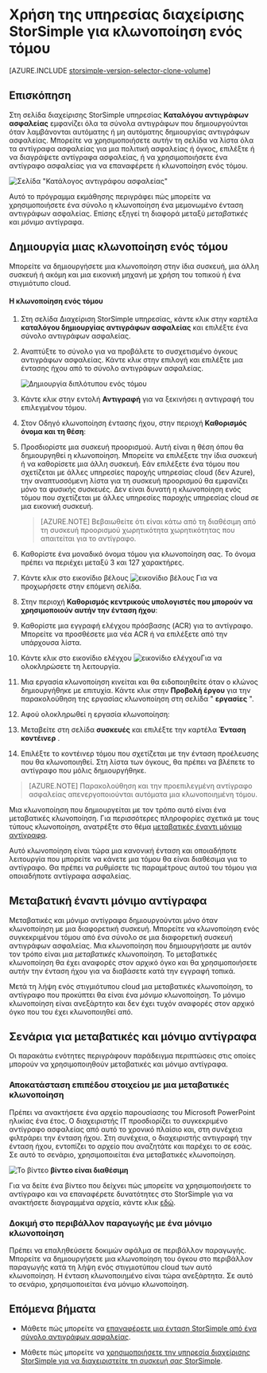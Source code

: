 <properties
   pageTitle="Δημιουργία διπλότυπου την ένταση ήχου StorSimple | Microsoft Azure"
   description="Περιγράφει τους τύπους διαφορετικό κλωνοποίηση και πότε πρέπει να τις χρησιμοποιήσετε και εξηγεί πώς μπορείτε να χρησιμοποιήσετε ένα σύνολο η κλωνοποίηση ένα μεμονωμένο ένταση αντιγράφων ασφαλείας."
   services="storsimple"
   documentationCenter="NA"
   authors="alkohli"
   manager="carmonm"
   editor="" />
<tags 
   ms.service="storsimple"
   ms.devlang="NA"
   ms.topic="article"
   ms.tgt_pltfrm="NA"
   ms.workload="TBD"
   ms.date="08/17/2016"
   ms.author="alkohli" />

# <a name="use-the-storsimple-manager-service-to-clone-a-volume"></a>Χρήση της υπηρεσίας διαχείρισης StorSimple για κλωνοποίηση ενός τόμου

[AZURE.INCLUDE [storsimple-version-selector-clone-volume](../../includes/storsimple-version-selector-clone-volume.md)]

## <a name="overview"></a>Επισκόπηση

Στη σελίδα διαχείρισης StorSimple υπηρεσίας **Καταλόγου αντιγράφων ασφαλείας** εμφανίζει όλα τα σύνολα αντιγράφων που δημιουργούνται όταν λαμβάνονται αυτόματης ή μη αυτόματης δημιουργίας αντιγράφων ασφαλείας. Μπορείτε να χρησιμοποιήσετε αυτήν τη σελίδα να λίστα όλα τα αντίγραφα ασφαλείας για μια πολιτική ασφαλείας ή όγκος, επιλέξτε ή να διαγράψετε αντίγραφα ασφαλείας, ή να χρησιμοποιήσετε ένα αντίγραφο ασφαλείας για να επαναφέρετε ή κλωνοποίηση ενός τόμου.

![Σελίδα "Κατάλογος αντιγράφου ασφαλείας"](./media/storsimple-clone-volume/HCS_BackupCatalog.png)  

Αυτό το πρόγραμμα εκμάθησης περιγράφει πώς μπορείτε να χρησιμοποιήσετε ένα σύνολο η κλωνοποίηση ένα μεμονωμένο ένταση αντιγράφων ασφαλείας. Επίσης εξηγεί τη διαφορά μεταξύ *μεταβατικές* και *μόνιμο* αντίγραφα. 

## <a name="create-a-clone-of-a-volume"></a>Δημιουργία μιας κλωνοποίηση ενός τόμου

Μπορείτε να δημιουργήσετε μια κλωνοποίηση στην ίδια συσκευή, μια άλλη συσκευή ή ακόμη και μια εικονική μηχανή με χρήση του τοπικού ή ένα στιγμιότυπο cloud.

#### <a name="to-clone-a-volume"></a>Η κλωνοποίηση ενός τόμου

1. Στη σελίδα Διαχείριση StorSimple υπηρεσίας, κάντε κλικ στην καρτέλα **καταλόγου δημιουργίας αντιγράφων ασφαλείας** και επιλέξτε ένα σύνολο αντιγράφων ασφαλείας.

2. Αναπτύξτε το σύνολο για να προβάλετε το συσχετισμένο όγκους αντιγράφων ασφαλείας. Κάντε κλικ στην επιλογή και επιλέξτε μια έντασης ήχου από το σύνολο αντιγράφων ασφαλείας.

     ![Δημιουργία διπλότυπου ενός τόμου](./media/storsimple-clone-volume/HCS_Clone.png) 

3. Κάντε κλικ στην εντολή **Αντιγραφή** για να ξεκινήσει η αντιγραφή του επιλεγμένου τόμου.

4. Στον Οδηγό κλωνοποίηση έντασης ήχου, στην περιοχή **Καθορισμός όνομα και τη θέση**:

  1. Προσδιορίστε μια συσκευή προορισμού. Αυτή είναι η θέση όπου θα δημιουργηθεί η κλωνοποίηση. Μπορείτε να επιλέξετε την ίδια συσκευή ή να καθορίσετε μια άλλη συσκευή. Εάν επιλέξετε ένα τόμου που σχετίζεται με άλλες υπηρεσίες παροχής υπηρεσίας cloud (δεν Azure), την αναπτυσσόμενη λίστα για τη συσκευή προορισμού θα εμφανίζει μόνο τα φυσικής συσκευές. Δεν είναι δυνατή η κλωνοποίηση ενός τόμου που σχετίζεται με άλλες υπηρεσίες παροχής υπηρεσίας cloud σε μια εικονική συσκευή.

        >  [AZURE.NOTE] Βεβαιωθείτε ότι είναι κάτω από τη διαθέσιμη από τη συσκευή προορισμού χωρητικότητα χωρητικότητας που απαιτείται για το αντίγραφο.
  2. Καθορίστε ένα μοναδικό όνομα τόμου για κλωνοποίηση σας. Το όνομα πρέπει να περιέχει μεταξύ 3 και 127 χαρακτήρες.
  3. Κάντε κλικ στο εικονίδιο βέλους ![εικονίδιο βέλους](./media/storsimple-clone-volume/HCS_ArrowIcon.png) Για να προχωρήσετε στην επόμενη σελίδα.

5. Στην περιοχή **Καθορισμός κεντρικούς υπολογιστές που μπορούν να χρησιμοποιούν αυτήν την ένταση ήχου**:

  1. Καθορίστε μια εγγραφή ελέγχου πρόσβασης (ACR) για το αντίγραφο. Μπορείτε να προσθέσετε μια νέα ACR ή να επιλέξετε από την υπάρχουσα λίστα.
  2. Κάντε κλικ στο εικονίδιο ελέγχου ![εικονίδιο ελέγχου](./media/storsimple-clone-volume/HCS_CheckIcon.png)Για να ολοκληρώσετε τη λειτουργία.

6. Μια εργασία κλωνοποίηση κινείται και θα ειδοποιηθείτε όταν ο κλώνος δημιουργήθηκε με επιτυχία. Κάντε κλικ στην **Προβολή έργου** για την παρακολούθηση της εργασίας κλωνοποίηση στη σελίδα " **εργασίες** ".

7. Αφού ολοκληρωθεί η εργασία κλωνοποίηση:

  1. Μεταβείτε στη σελίδα **συσκευές** και επιλέξτε την καρτέλα **Ένταση κοντέινερ** . 
  2. Επιλέξτε το κοντέινερ τόμου που σχετίζεται με την ένταση προέλευσης που θα κλωνοποιηθεί. Στη λίστα των όγκους, θα πρέπει να βλέπετε το αντίγραφο που μόλις δημιουργήθηκε.

>[AZURE.NOTE] Παρακολούθηση και την προεπιλεγμένη αντίγραφο ασφαλείας απενεργοποιούνται αυτόματα μια κλωνοποιημένη τόμου.

Μια κλωνοποίηση που δημιουργείται με τον τρόπο αυτό είναι ένα μεταβατικές κλωνοποίηση. Για περισσότερες πληροφορίες σχετικά με τους τύπους κλωνοποίηση, ανατρέξτε στο θέμα [μεταβατικές έναντι μόνιμο αντίγραφα](#transient-vs.-permanent-clones).

Αυτό κλωνοποίηση είναι τώρα μια κανονική ένταση και οποιαδήποτε λειτουργία που μπορείτε να κάνετε μια τόμου θα είναι διαθέσιμα για το αντίγραφο. Θα πρέπει να ρυθμίσετε τις παραμέτρους αυτού του τόμου για οποιαδήποτε αντίγραφα ασφαλείας.

## <a name="transient-vs-permanent-clones"></a>Μεταβατική έναντι μόνιμο αντίγραφα

Μεταβατικές και μόνιμο αντίγραφα δημιουργούνται μόνο όταν κλωνοποίηση με μια διαφορετική συσκευή. Μπορείτε να κλωνοποίηση ενός συγκεκριμένου τόμου από ένα σύνολο σε μια διαφορετική συσκευή αντιγράφων ασφαλείας. Μια κλωνοποίηση που δημιουργήσατε με αυτόν τον τρόπο είναι μια *μεταβατικές* κλωνοποίηση. Το μεταβατικές κλωνοποίηση θα έχει αναφορές στον αρχικό όγκο και θα χρησιμοποιήσετε αυτήν την ένταση ήχου για να διαβάσετε κατά την εγγραφή τοπικά. 

Μετά τη λήψη ενός στιγμιότυπου cloud μια μεταβατικές κλωνοποίηση, το αντίγραφο που προκύπτει θα είναι ένα *μόνιμο* κλωνοποίηση. Το μόνιμο κλωνοποίηση είναι ανεξάρτητο και δεν έχει τυχόν αναφορές στον αρχικό όγκο που του έχει κλωνοποιηθεί από.  

## <a name="scenarios-for-transient-and-permanent-clones"></a>Σενάρια για μεταβατικές και μόνιμο αντίγραφα

Οι παρακάτω ενότητες περιγράφουν παράδειγμα περιπτώσεις στις οποίες μπορούν να χρησιμοποιηθούν μεταβατικές και μόνιμο αντίγραφα.

### <a name="item-level-recovery-with-a-transient-clone"></a>Αποκατάσταση επιπέδου στοιχείου με μια μεταβατικές κλωνοποίηση

Πρέπει να ανακτήσετε ένα αρχείο παρουσίασης του Microsoft PowerPoint ηλικίας ένα έτος. Ο διαχειριστής ΙΤ προσδιορίζει το συγκεκριμένο αντίγραφο ασφαλείας από αυτό το χρονικό πλαίσιο και, στη συνέχεια φιλτράρει την ένταση ήχου. Στη συνέχεια, ο διαχειριστής αντιγραφή την ένταση ήχου, εντοπίζει το αρχείο που αναζητάτε και παρέχει το σε εσάς. Σε αυτό το σενάριο, χρησιμοποιείται ένα μεταβατικές κλωνοποίηση. 
 
![Το βίντεο](./media/storsimple-clone-volume/Video_icon.png) **βίντεο είναι διαθέσιμη**

Για να δείτε ένα βίντεο που δείχνει πώς μπορείτε να χρησιμοποιήσετε το αντίγραφο και να επαναφέρετε δυνατότητες στο StorSimple για να ανακτήσετε διαγραμμένα αρχεία, κάντε κλικ [εδώ](https://azure.microsoft.com/documentation/videos/storsimple-recover-deleted-files-with-storsimple/).

### <a name="testing-in-the-production-environment-with-a-permanent-clone"></a>Δοκιμή στο περιβάλλον παραγωγής με ένα μόνιμο κλωνοποίηση

Πρέπει να επαληθεύσετε δοκιμών σφάλμα σε περιβάλλον παραγωγής. Μπορείτε να δημιουργήσετε μια κλωνοποίηση του όγκου στο περιβάλλον παραγωγής κατά τη λήψη ενός στιγμιοτύπου cloud των αυτό κλωνοποίηση. Η ένταση κλωνοποιημένο είναι τώρα ανεξάρτητα. Σε αυτό το σενάριο, χρησιμοποιείται ένα μόνιμο κλωνοποίηση.

## <a name="next-steps"></a>Επόμενα βήματα
- Μάθετε πώς μπορείτε να [επαναφέρετε μια ένταση StorSimple από ένα σύνολο αντιγράφων ασφαλείας](storsimple-restore-from-backup-set.md).

- Μάθετε πώς μπορείτε να [χρησιμοποιήσετε την υπηρεσία διαχείρισης StorSimple για να διαχειριστείτε τη συσκευή σας StorSimple](storsimple-manager-service-administration.md).

 
